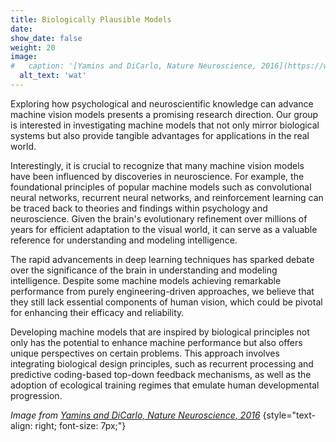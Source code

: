 ```yaml
---
title: Biologically Plausible Models
date: 
show_date: false
weight: 20
image:
#   caption: '[Yamins and DiCarlo, Nature Neuroscience, 2016](https://www.nature.com/articles/nn.4244)'
  alt_text: 'wat'
---
```


Exploring how psychological and neuroscientific knowledge can advance machine vision models presents a promising research direction. Our group is interested in investigating machine models that not only mirror biological systems but also provide tangible advantages for applications in the real world.

<!--more-->

Interestingly, it is crucial to recognize that many machine vision models have been influenced by discoveries in neuroscience. For example, the foundational principles of popular machine models such as convolutional neural networks, recurrent neural networks, and reinforcement learning can be traced back to theories and findings within psychology and neuroscience. Given the brain's evolutionary refinement over millions of years for efficient adaptation to the visual world, it can serve as a valuable reference for understanding and modeling intelligence.

The rapid advancements in deep learning techniques has sparked debate over the significance of the brain in understanding and modeling intelligence. Despite some machine models achieving remarkable performance from purely engineering-driven approaches, we believe that they still lack essential components of human vision, which could be pivotal for enhancing their efficacy and reliability.

Developing machine models that are inspired by biological principles not only has the potential to enhance machine performance but also offers unique perspectives on certain problems. This approach involves integrating biological design principles, such as recurrent processing and predictive coding-based top-down feedback mechanisms, as well as the adoption of ecological training regimes that emulate human developmental progression.

_Image from [Yamins and DiCarlo, Nature Neuroscience, 2016](https://www.nature.com/articles/nn.4244)_
{style="text-align: right; font-size: 7px;"}
